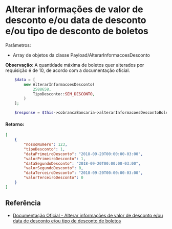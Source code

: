 # Alterar informações de valor de desconto e/ou data de desconto e/ou tipo de desconto de boletos

Parâmetros:
- Array de objetos da classe Payload/AlterarInformacoesDesconto

<b>Observação: </b>A quantidade máxima de boletos quer alterados por requisição é de 10, de acordo com a documentação oficial.

```php
    $data = [
        new AlterarInformacoesDesconto(
            2588658,
            TipoDesconto::SEM_DESCONTO,
        )
    ];

    $response = $this->cobrancaBancaria->alterarInformacoesDescontoBoletos($data);
```

#### Retorno:

```json
[
    {
        "nossoNumero": 123,
        "tipoDesconto": 1,
        "dataPrimeiroDesconto": "2018-09-20T00:00:00-03:00",
        "valorPrimeiroDesconto": 1,
        "dataSegundoDesconto": "2018-09-20T00:00:00-03:00",
        "valorSegundoDesconto": 0,
        "dataTerceiroDesconto": "2018-09-20T00:00:00-03:00",
        "valorTerceiroDesconto": 0
    }
]
```

## Referência

- [Documentação Oficial - Alterar informações de valor de desconto e/ou data de desconto e/ou tipo de desconto de boletos](https://documenter.getpostman.com/view/20565799/Uzs6yNhe#e1a591a9-8935-4105-bad6-931bcc14a583)